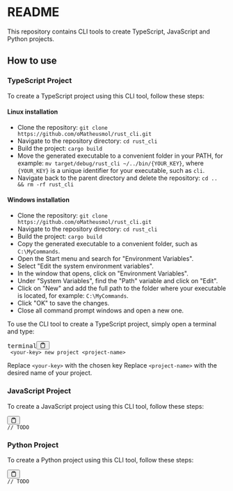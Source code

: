 <div class="markdown prose w-full break-words dark:prose-invert light">
  <h1>README</h1>
  <p>
    This repository contains CLI tools to create TypeScript, JavaScript and
    Python projects.
  </p>
  <h2>How to use</h2>
  <h3>TypeScript Project</h3>
  <p>To create a TypeScript project using this CLI tool, follow these steps:</p>
  <h4>Linux installation</h4>
  <ul>
    <li>
      Clone the repository:
      <code>git clone https://github.com/oMatheusmol/rust_cli.git</code>
    </li>
    <li>Navigate to the repository directory: <code>cd rust_cli</code></li>
    <li>Build the project: <code>cargo build</code></li>
    <li>
      Move the generated executable to a convenient folder in your PATH, for
      example: <code>mv target/debug/rust_cli ~/../bin/{YOUR_KEY}</code>, where
      <code>{YOUR_KEY}</code> is a unique identifier for your executable, such
      as <code>cli</code>.
    </li>
    <li>
      Navigate back to the parent directory and delete the repository:
      <code>cd .. &amp;&amp; rm -rf rust_cli</code>
    </li>
  </ul>
  <h4>Windows installation</h4>
  <ul>
    <li>
      Clone the repository:
      <code>git clone https://github.com/oMatheusmol/rust_cli.git</code>
    </li>
    <li>Navigate to the repository directory: <code>cd rust_cli</code></li>
    <li>Build the project: <code>cargo build</code></li>
    <li>
      Copy the generated executable to a convenient folder, such as
      <code>C:\MyCommands</code>.
    </li>
    <li>Open the Start menu and search for "Environment Variables".</li>
    <li>Select "Edit the system environment variables".</li>
    <li>In the window that opens, click on "Environment Variables".</li>
    <li>
      Under "System Variables", find the "Path" variable and click on "Edit".
    </li>
    <li>
      Click on "New" and add the full path to the folder where your executable
      is located, for example: <code>C:\MyCommands</code>.
    </li>
    <li>Click "OK" to save the changes.</li>
    <li>Close all command prompt windows and open a new one.</li>
  </ul>
  <p>
    To use the CLI tool to create a TypeScript project, simply open a terminal
    and type:
  </p>
  <pre><div class="bg-black mb-4 rounded-md"><div class="flex items-center relative text-gray-200 bg-gray-800 px-4 py-2 text-xs font-sans"><span class="">terminal</span><button class="flex ml-auto gap-2"><svg stroke="currentColor" fill="none" stroke-width="2" viewBox="0 0 24 24" stroke-linecap="round" stroke-linejoin="round" class="h-4 w-4" height="1em" width="1em" xmlns="http://www.w3.org/2000/svg"><path d="M16 4h2a2 2 0 0 1 2 2v14a2 2 0 0 1-2 2H6a2 2 0 0 1-2-2V6a2 2 0 0 1 2-2h2"></path><rect x="8" y="2" width="8" height="4" rx="1" ry="1"></rect></svg></button></div><div class="p-4 overflow-y-auto"><code class="!whitespace-pre hljs language-lua"><span class="hljs-built_in"></span> &lt;your-key&gt new project &lt;project-name&gt;
</code></div></div></pre>
  <p>
    Replace <code>&lt;your-key&gt;</code> with the chosen key Replace
    <code>&lt;project-name&gt;</code> with the desired name of your project.
  </p>
  <h3>JavaScript Project</h3>
  <p>To create a JavaScript project using this CLI tool, follow these steps:</p>
  <pre><div class="bg-black mb-4 rounded-md"><div class="flex items-center relative text-gray-200 bg-gray-800 px-4 py-2 text-xs font-sans"><span class=""></span><button class="flex ml-auto gap-2"><svg stroke="currentColor" fill="none" stroke-width="2" viewBox="0 0 24 24" stroke-linecap="round" stroke-linejoin="round" class="h-4 w-4" height="1em" width="1em" xmlns="http://www.w3.org/2000/svg"><path d="M16 4h2a2 2 0 0 1 2 2v14a2 2 0 0 1-2 2H6a2 2 0 0 1-2-2V6a2 2 0 0 1 2-2h2"></path><rect x="8" y="2" width="8" height="4" rx="1" ry="1"></rect></svg></button></div><div class="p-4 overflow-y-auto"><code class="!whitespace-pre hljs language-javascript"><span class="hljs-comment">// TODO</span>
</code></div></div></pre>
  <h3>Python Project</h3>
  <p>To create a Python project using this CLI tool, follow these steps:</p>
  <pre><div class="bg-black mb-4 rounded-md"><div class="flex items-center relative text-gray-200 bg-gray-800 px-4 py-2 text-xs font-sans"><span class=""></span><button class="flex ml-auto gap-2"><svg stroke="currentColor" fill="none" stroke-width="2" viewBox="0 0 24 24" stroke-linecap="round" stroke-linejoin="round" class="h-4 w-4" height="1em" width="1em" xmlns="http://www.w3.org/2000/svg"><path d="M16 4h2a2 2 0 0 1 2 2v14a2 2 0 0 1-2 2H6a2 2 0 0 1-2-2V6a2 2 0 0 1 2-2h2"></path><rect x="8" y="2" width="8" height="4" rx="1" ry="1"></rect></svg></button></div><div class="p-4 overflow-y-auto"><code class="!whitespace-pre hljs language-javascript"><span class="hljs-comment">// TODO</span>
</code></div></div></pre>
</div>
